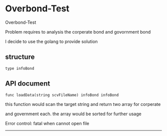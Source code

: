# Overbond-Test
Overbond-Test

Problem requires to analysis the corperate bond and govornment bond

I decide to use the golang to provide solution

## structure

```
type infoBond
```

## API document

`func loadData(string scvFileName) infoBond infoBond`

this function would scan the target string and return two array for corperate 

and government each. the array would be sorted for further usage

Error control: fatal when cannot open file

---


